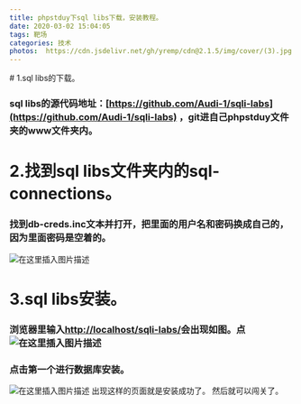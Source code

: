 ```yaml
---
title: phpstduy下sql libs下载，安装教程。
date: 2020-03-02 15:04:05
tags: 靶场
categories: 技术
photos:  https://cdn.jsdelivr.net/gh/yremp/cdn@2.1.5/img/cover/(3).jpg.webp
---
```




﻿# 1.sql libs的下载。

###  sql libs的源代码地址：[https://github.com/Audi-1/sqli-labs](https://github.com/Audi-1/sqli-labs)  ，git进自己phpstduy文件夹的www文件夹内。
#  2.找到sql libs文件夹内的sql-connections。
###  找到db-creds.inc文本并打开，把里面的用户名和密码换成自己的，因为里面密码是空着的。
![在这里插入图片描述](https://img-blog.csdnimg.cn/2020030210462389.png?x-oss-process=image/watermark,type_ZmFuZ3poZW5naGVpdGk,shadow_10,text_aHR0cHM6Ly9ibG9nLmNzZG4ubmV0L3FxXzQ1ODY5MDM5,size_16,color_FFFFFF,t_70)
#  3.sql libs安装。
###  浏览器里输入[http://localhost/sqli-labs/](http://localhost/sqli-labs/)会出现如图。点![在这里插入图片描述](https://img-blog.csdnimg.cn/20200302105158104.png?x-oss-process=image/watermark,type_ZmFuZ3poZW5naGVpdGk,shadow_10,text_aHR0cHM6Ly9ibG9nLmNzZG4ubmV0L3FxXzQ1ODY5MDM5,size_16,color_FFFFFF,t_70)
###  点击第一个进行数据库安装。
![在这里插入图片描述](https://img-blog.csdnimg.cn/20200302105312844.png?x-oss-process=image/watermark,type_ZmFuZ3poZW5naGVpdGk,shadow_10,text_aHR0cHM6Ly9ibG9nLmNzZG4ubmV0L3FxXzQ1ODY5MDM5,size_16,color_FFFFFF,t_70)
出现这样的页面就是安装成功了。
然后就可以闯关了。
